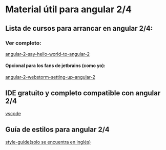 # Material útil para angular 2/4

## Lista de cursos para arrancar en angular 2/4:

### Ver completo:
[angular-2-say-hello-world-to-angular-2][4]

#### Opcional para los fans de jetbrains (como yo):
[angular-2-webstorm-setting-up-angular-2][3]

## IDE gratuito y completo compatible con angular 2/4
[vscode][2]

## Guía de estilos para angular 2/4
[style-guide(solo se encuentra en inglés)][1]


[1]: https://angular.io/docs/ts/latest/guide/style-guide.html
[2]: https://code.visualstudio.com/
[3]: https://egghead.io/lessons/angular-2-webstorm-setting-up-angular-2
[4]: https://egghead.io/lessons/angular-2-say-hello-world-to-angular-2